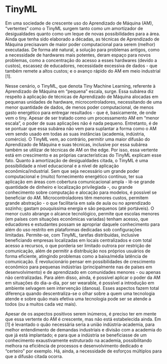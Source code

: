 # TinyML

  Em uma sociedade de crescente uso do Aprendizado de Máquina (AM), “vertentes” como o TinyML surgem tanto como um amortizador de desigualdades quanto como um leque de novas possibilidades para a área. Ainda que tenha sido elaborado a décadas, as técnicas de Aprendizado de Máquina precisavam de maior poder computacional para serem (melhor) executadas. De forma até natural, a solução para problemas antigos, como a necessidade de hardwares mais potentes, deram espaço para novos problemas, como a concentração do acesso a esses hardwares (devido a custos), escassez de educadores, necessidade excessiva de dados - que também remete a altos custos; e o avanço rápido do AM em meio industrial [1]. 

  Nesse cenário, o TinyML, que denota Tiny Machine Learning, referente à Aprendizado de Máquina em “pequena” escala, surge. Essa subárea diz respeito à aplicação de técnicas de Aprendizado de Máquina alocadas em pequenas unidades de hardware, microcontroladores, necessitando de uma menor quantidade de dados, de menos poder computacional, de menos gasto energético para  entregar resultados - que é, basicamente, de onde vem o tiny. Apesar de ser tratado como um processamento AM em  “menor escala”, o poder de suas aplicações não é nada pequeno. Entretanto, é de se pontuar que essa subárea não vem para suplantar a forma como o AM vem sendo usado em todas as suas instâncias (academia, indústria, comércio). O TinyML vem, ao contrário, permitir uma maior difusão do Aprendizado de Máquina e suas técnicas, inclusive por essa subárea também se utilizar de técnicas de AM on the edge. Por isso, essa vertente está em crescimento e as próprias características do TinyML explicam esse fato. 
Quanto à amortização de desigualdades citada, o TinyML é uma possibilidade a nível educacional e a nível de aplicação econômica/industrial. Sem que seja necessário um grande poder computacional e (muito) fornecimento energético contínuo, ter sua aplicação em áreas com cobertura comunicacional ampla - lê-se grande quantidade de dinheiro e localização privilegiada -, ou grande conhecimento sobre computação e alocação para modelos, é possível se beneficiar do AM. Microcontroladores têm menores custos, permitem grande abstração - o que facilitaria em sala de aula ou no aprendizado sozinho; gastam pouquíssima energia e são pequenos (até portáveis). O menor custo abrange o alcance tecnológico, permite que escolas menores (em países com situações econômicas variadas) tenham acesso, que educadores e estudantes possam se apropriar daquele conhecimento para além do uso restrito em plataformas dedicadas sob configurações limitadas. Permite-se, com TinyML, tarefas distribuídas, inclusive beneficiando empresas localizadas em locais centralizados e com total acesso a recursos, o que porderia ser limitado outrora por restrição de comunicação, além de permitir a distribuição nos próprios usuários de forma eficiente, atingindo problemas como a baixa/média latência de comunicação. É revolucionário pensar em possibilidades de crescimento econômico para pequenas indústrias (principalmente nas de países em desenvolvimento) e de aprendizado em comunidades menores - ou apenas não centralizadas. Para além disso, ainda, é possível aplicar o poder da AM em situações do dia-a-dia, por ser wearable, é possível a introdução em ambiente selvagem sem intervenção (danosa). Esses aspectos fazem total diferença quando descentraliza-se o olhar sobre a quem uma tecnologia atende e sobre quão mais efetiva uma tecnologia pode ser se atende a todos (ou a muitos cada vez mais).

  Apesar de os aspectos positivos serem inúmeros, é preciso ter em mente que essa vertente do AM é crescente, mas não está estabelecida ainda. Em [1] é levantado o quão necessária seria a união indústria-academia, para melhor entendimento de demandas industriais e divisão com a academia do que já está implantado; e para que a indústria se beneficiasse de um conhecimento exaustivamente estruturado na academia, possibilitando melhora na eficiência de processos e desenvolvimento dedicado e “certeiro” por exemplo. Há, ainda, a necessidade de esforços múltiplos para que a difusão citada ocorra. 
